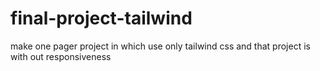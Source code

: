 # final-project-tailwind
make one pager project in which use only tailwind css and that project is with out responsiveness 
